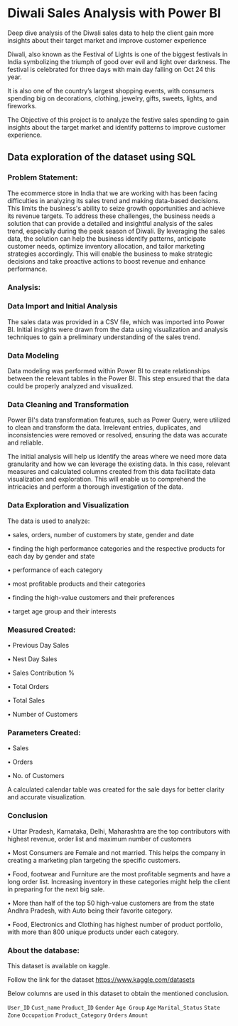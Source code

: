 # Diwali Sales Analysis with Power BI
Deep dive analysis of the Diwali sales data to help the client gain more insights about their target market and improve customer experience

Diwali, also known as the Festival of Lights is one of the biggest festivals in India symbolizing the triumph of good over evil and light over darkness. The festival is celebrated for three days with main day falling on Oct 24 this year.

It is also one of the country’s largest shopping events, with consumers spending big on decorations, clothing, jewelry, gifts, sweets, lights, and fireworks.

The Objective of this project is to analyze the festive sales spending to gain insights about the target market and identify patterns to improve customer experience.
## Data exploration of the dataset using SQL
### Problem Statement:

The ecommerce store in India that we are working with has been facing difficulties in analyzing its sales trend and making data-based decisions. This limits the business's ability to seize growth opportunities and achieve its revenue targets. To address these challenges, the business needs a solution that can provide a detailed and insightful analysis of the sales trend, especially during the peak season of Diwali. 
By leveraging the sales data, the solution can help the business identify patterns, anticipate customer needs, optimize inventory allocation, and tailor marketing strategies accordingly. This will enable the business to make strategic decisions and take proactive actions to boost revenue and enhance performance.

### Analysis:
### Data Import and Initial Analysis
The sales data was provided in a CSV file, which was imported into Power BI. Initial insights were drawn from the data using visualization and analysis techniques to gain a preliminary understanding of the sales trend.
### Data Modeling
Data modeling was performed within Power BI to create relationships between the relevant tables in the Power BI. This step ensured that the data could be properly analyzed and visualized.
### Data Cleaning and Transformation
Power BI's data transformation features, such as Power Query, were utilized to clean and transform the data. Irrelevant entries, duplicates, and inconsistencies were removed or resolved, ensuring the data was accurate and reliable.

The initial analysis will help us identify the areas where we need more data granularity and how we can leverage the existing data. In this case, relevant measures and calculated columns created from this data facilitate data visualization and exploration. This will enable us to comprehend the intricacies and perform a thorough investigation of the data.
### Data Exploration and Visualization
The data is used to analyze:

•	sales, orders, number of customers by state, gender and date

•	finding the high performance categories and the respective products for each day by gender and state

•	performance of each category

•	most profitable products and their categories

•	finding the high-value customers and their preferences

•	target age group and their interests

### Measured Created:
•	Previous Day Sales

•	Nest Day Sales

•	Sales Contribution %

•	Total Orders

•	Total Sales

•	Number of Customers

### Parameters Created:

•	Sales

•	Orders

•	No. of Customers

A calculated calendar table was created for the sale days for better clarity and accurate visualization.

### Conclusion

•	Uttar Pradesh, Karnataka, Delhi, Maharashtra are the top contributors with highest revenue, order list and maximum number of customers

•	Most Consumers are Female and not married. This helps the company in creating a marketing plan targeting the specific customers.

•	Food, footwear and Furniture are the most profitable segments and have a long order list. Increasing inventory in these categories might help the client in preparing for the next big sale.

•	More than half of the top 50 high-value customers are from the state Andhra Pradesh, with Auto being their favorite category.

•	Food, Electronics and Clothing has highest number of product portfolio, with more than 800 unique products under each category.

### About the database:

This dataset is available on kaggle.

Follow the link for the dataset https://www.kaggle.com/datasets
 
Below columns are used in this dataset to obtain the mentioned conclusion.

`User_ID`    `Cust_name`	   `Product_ID`	  `Gender`     `Age Group`	    `Age`    `Marital_Status`	    `State`	   `Zone`	   `Occupation`	`Product_Category`	  `Orders`	    `Amount`
